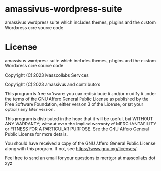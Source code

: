 # amassivus-wordpress-suite

amassivus wordpress suite which includes themes, plugins and the custom Wordpress core source code

# License

amassivus wordpress suite which includes themes, plugins and the custom Wordpress core source code

Copyright (C) 2023 Masscollabs Services

Copyright (C) 2023 amassivus and contributors

This program is free software: you can redistribute it and/or modify
it under the terms of the GNU Affero General Public License as published
by the Free Software Foundation, either version 3 of the License, or
(at your option) any later version.

This program is distributed in the hope that it will be useful,
but WITHOUT ANY WARRANTY; without even the implied warranty of
MERCHANTABILITY or FITNESS FOR A PARTICULAR PURPOSE.  See the
GNU Affero General Public License for more details.

You should have received a copy of the GNU Affero General Public License
along with this program.  If not, see <https://www.gnu.org/licenses/>.

Feel free to send an email for your questions to mertgor at masscollabs dot xyz
